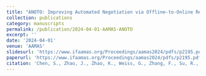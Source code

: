 ```yaml
---
title: "ANOTO: Improving Automated Negotiation via Offline-to-Online Reinforcement Learning"
collection: publications
category: manuscripts
permalink: /publication/2024-04-01-AAMAS-ANOTO
excerpt: ''
date: '2024-04-01'
venue: 'AAMAS'
slidesurl: 'https://www.ifaamas.org/Proceedings/aamas2024/pdfs/p2195.pdf'
paperurl: 'https://www.ifaamas.org/Proceedings/aamas2024/pdfs/p2195.pdf'
citation: 'Chen, S., Zhao, J., Zhao, K., Weiss, G., Zhang, F., Su, R., ... & Lei, K. (2024, May). ANOTO: Improving Automated Negotiation via Offline-to-Online Reinforcement Learning. In Proceedings of the 23rd International Conference on Autonomous Agents and Multiagent Systems (pp. 2195-2197).'
---
```




